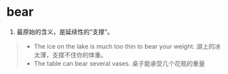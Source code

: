 # bear

1. 最原始的含义，是延续性的“支撑“。
> * The ice on the lake is much too thin to bear your weight. 湖上的冰太薄，支撑不住你的体重。
> * The table can bear several vases. 桌子能承受几个花瓶的重量